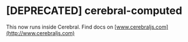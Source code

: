 # [DEPRECATED] cerebral-computed

This now runs inside Cerebral. Find docs on [www.cerebraljs.com](http://www.cerebraljs.com)
